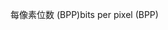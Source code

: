 <span data-ttu-id="f55f1-101">每像素位数 (BPP)</span><span class="sxs-lookup"><span data-stu-id="f55f1-101">bits per pixel (BPP)</span></span>